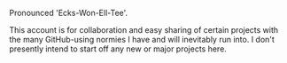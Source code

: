 Pronounced 'Ecks-Won-Ell-Tee'.

This account is for collaboration and easy sharing of certain projects with the many GitHub-using normies I have and will inevitably run into.
I don't presently intend to start off any new or major projects here.
